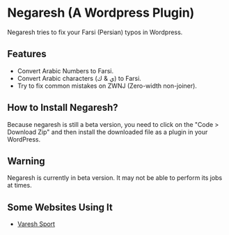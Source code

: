 # Negaresh (A Wordpress Plugin)

Negaresh tries to fix your Farsi (Persian) typos in Wordpress.

## Features
- Convert Arabic Numbers to Farsi.
- Convert Arabic characters  (ي & ك) to Farsi.
- Try to fix common mistakes on ZWNJ (Zero-width non-joiner).

## How to Install Negaresh?
Because negaresh is still a beta version, you need to click on the "Code > Download Zip" and then install the downloaded file as a plugin in your WordPress.

## Warning
Negaresh is currently in beta version. It may not be able to perform its jobs at times.

## Some Websites Using It
- [Varesh Sport](https://VareshSport.com)